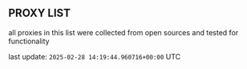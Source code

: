 ## PROXY LIST

all proxies in this list were collected from open sources and tested for functionality

last update: `2025-02-28 14:19:44.960716+00:00` UTC